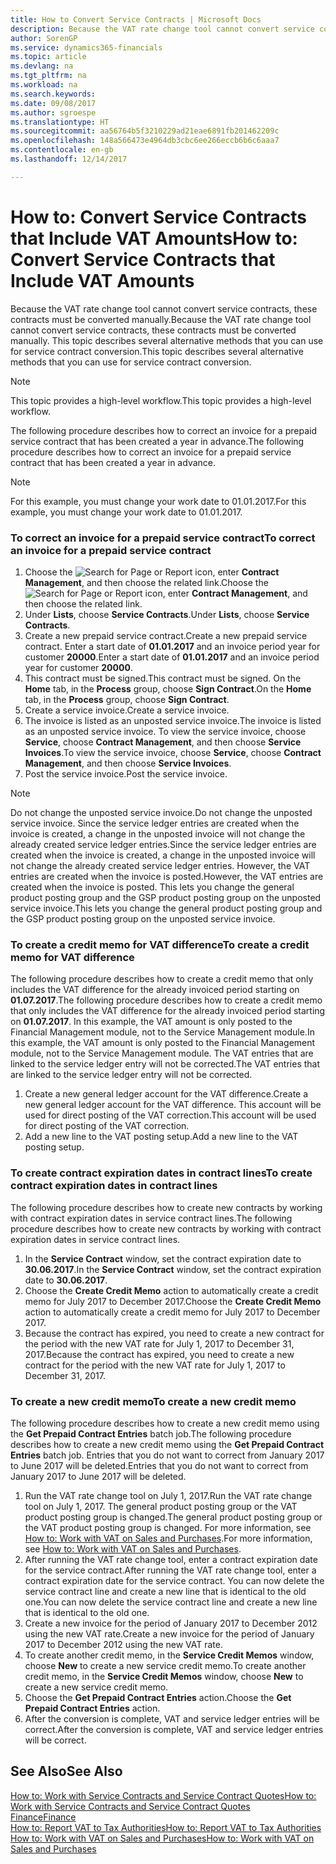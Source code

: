 ```yaml
---
title: How to Convert Service Contracts | Microsoft Docs
description: Because the VAT rate change tool cannot convert service contracts, these contracts must be converted manually. This topic describes several alternative methods that you can use for service contract conversion.
author: SorenGP
ms.service: dynamics365-financials
ms.topic: article
ms.devlang: na
ms.tgt_pltfrm: na
ms.workload: na
ms.search.keywords: 
ms.date: 09/08/2017
ms.author: sgroespe
ms.translationtype: HT
ms.sourcegitcommit: aa56764b5f3210229ad21eae6891fb201462209c
ms.openlocfilehash: 148a566473e4964db3cbc6ee266eccb6b6c6aaa7
ms.contentlocale: en-gb
ms.lasthandoff: 12/14/2017

---
```

# <a name="how-to-convert-service-contracts-that-include-vat-amounts"></a><span data-ttu-id="6dcfd-104">How to: Convert Service Contracts that Include VAT Amounts</span><span class="sxs-lookup"><span data-stu-id="6dcfd-104">How to: Convert Service Contracts that Include VAT Amounts</span></span>
<span data-ttu-id="6dcfd-105">Because the VAT rate change tool cannot convert service contracts, these contracts must be converted manually.</span><span class="sxs-lookup"><span data-stu-id="6dcfd-105">Because the VAT rate change tool cannot convert service contracts, these contracts must be converted manually.</span></span> <span data-ttu-id="6dcfd-106">This topic describes several alternative methods that you can use for service contract conversion.</span><span class="sxs-lookup"><span data-stu-id="6dcfd-106">This topic describes several alternative methods that you can use for service contract conversion.</span></span>  

> [!NOTE]  
>  <span data-ttu-id="6dcfd-107">This topic provides a high-level workflow.</span><span class="sxs-lookup"><span data-stu-id="6dcfd-107">This topic provides a high-level workflow.</span></span>  

 <span data-ttu-id="6dcfd-108">The following procedure describes how to correct an invoice for a prepaid service contract that has been created a year in advance.</span><span class="sxs-lookup"><span data-stu-id="6dcfd-108">The following procedure describes how to correct an invoice for a prepaid service contract that has been created a year in advance.</span></span>  

> [!NOTE]  
>  <span data-ttu-id="6dcfd-109">For this example, you must change your work date to 01.01.2017.</span><span class="sxs-lookup"><span data-stu-id="6dcfd-109">For this example, you must change your work date to 01.01.2017.</span></span>  

### <a name="to-correct-an-invoice-for-a-prepaid-service-contract"></a><span data-ttu-id="6dcfd-110">To correct an invoice for a prepaid service contract</span><span class="sxs-lookup"><span data-stu-id="6dcfd-110">To correct an invoice for a prepaid service contract</span></span>  
1. <span data-ttu-id="6dcfd-111">Choose the ![Search for Page or Report](media/ui-search/search_small.png "Search for Page or Report icon") icon, enter **Contract Management**, and then choose the related link.</span><span class="sxs-lookup"><span data-stu-id="6dcfd-111">Choose the ![Search for Page or Report](media/ui-search/search_small.png "Search for Page or Report icon") icon, enter **Contract Management**, and then choose the related link.</span></span>  
2. <span data-ttu-id="6dcfd-112">Under **Lists**, choose **Service Contracts**.</span><span class="sxs-lookup"><span data-stu-id="6dcfd-112">Under **Lists**, choose **Service Contracts**.</span></span>  
3. <span data-ttu-id="6dcfd-113">Create a new prepaid service contract.</span><span class="sxs-lookup"><span data-stu-id="6dcfd-113">Create a new prepaid service contract.</span></span> <span data-ttu-id="6dcfd-114">Enter a start date of **01.01.2017** and an invoice period year for customer **20000**.</span><span class="sxs-lookup"><span data-stu-id="6dcfd-114">Enter a start date of **01.01.2017** and an invoice period year for customer **20000**.</span></span>  
4. <span data-ttu-id="6dcfd-115">This contract must be signed.</span><span class="sxs-lookup"><span data-stu-id="6dcfd-115">This contract must be signed.</span></span> <span data-ttu-id="6dcfd-116">On the **Home** tab, in the **Process** group, choose **Sign Contract**.</span><span class="sxs-lookup"><span data-stu-id="6dcfd-116">On the **Home** tab, in the **Process** group, choose **Sign Contract**.</span></span>  
5. <span data-ttu-id="6dcfd-117">Create a service invoice.</span><span class="sxs-lookup"><span data-stu-id="6dcfd-117">Create a service invoice.</span></span>
6. <span data-ttu-id="6dcfd-118">The invoice is listed as an unposted service invoice.</span><span class="sxs-lookup"><span data-stu-id="6dcfd-118">The invoice is listed as an unposted service invoice.</span></span> <span data-ttu-id="6dcfd-119">To view the service invoice, choose **Service**, choose **Contract Management**, and then choose **Service Invoices**.</span><span class="sxs-lookup"><span data-stu-id="6dcfd-119">To view the service invoice, choose **Service**, choose **Contract Management**, and then choose **Service Invoices**.</span></span>  
7. <span data-ttu-id="6dcfd-120">Post the service invoice.</span><span class="sxs-lookup"><span data-stu-id="6dcfd-120">Post the service invoice.</span></span>  

> [!NOTE]  
>  <span data-ttu-id="6dcfd-121">Do not change the unposted service invoice.</span><span class="sxs-lookup"><span data-stu-id="6dcfd-121">Do not change the unposted service invoice.</span></span> <span data-ttu-id="6dcfd-122">Since the service ledger entries are created when the invoice is created, a change in the unposted invoice will not change the already created service ledger entries.</span><span class="sxs-lookup"><span data-stu-id="6dcfd-122">Since the service ledger entries are created when the invoice is created, a change in the unposted invoice will not change the already created service ledger entries.</span></span> <span data-ttu-id="6dcfd-123">However, the VAT entries are created when the invoice is posted.</span><span class="sxs-lookup"><span data-stu-id="6dcfd-123">However, the VAT entries are created when the invoice is posted.</span></span> <span data-ttu-id="6dcfd-124">This lets you change the general product posting group and the GSP product posting group on the unposted service invoice.</span><span class="sxs-lookup"><span data-stu-id="6dcfd-124">This lets you change the general product posting group and the GSP product posting group on the unposted service invoice.</span></span>  

### <a name="to-create-a-credit-memo-for-vat-difference"></a><span data-ttu-id="6dcfd-125">To create a credit memo for VAT difference</span><span class="sxs-lookup"><span data-stu-id="6dcfd-125">To create a credit memo for VAT difference</span></span>  
<span data-ttu-id="6dcfd-126">The following procedure describes how to create a credit memo that only includes the VAT difference for the already invoiced period starting on **01.07.2017**.</span><span class="sxs-lookup"><span data-stu-id="6dcfd-126">The following procedure describes how to create a credit memo that only includes the VAT difference for the already invoiced period starting on **01.07.2017**.</span></span> <span data-ttu-id="6dcfd-127">In this example, the VAT amount is only posted to the Financial Management module, not to the Service Management module.</span><span class="sxs-lookup"><span data-stu-id="6dcfd-127">In this example, the VAT amount is only posted to the Financial Management module, not to the Service Management module.</span></span> <span data-ttu-id="6dcfd-128">The VAT entries that are linked to the service ledger entry will not be corrected.</span><span class="sxs-lookup"><span data-stu-id="6dcfd-128">The VAT entries that are linked to the service ledger entry will not be corrected.</span></span>  

1. <span data-ttu-id="6dcfd-129">Create a new general ledger account for the VAT difference.</span><span class="sxs-lookup"><span data-stu-id="6dcfd-129">Create a new general ledger account for the VAT difference.</span></span> <span data-ttu-id="6dcfd-130">This account will be used for direct posting of the VAT correction.</span><span class="sxs-lookup"><span data-stu-id="6dcfd-130">This account will be used for direct posting of the VAT correction.</span></span>  
2. <span data-ttu-id="6dcfd-131">Add a new line to the VAT posting setup.</span><span class="sxs-lookup"><span data-stu-id="6dcfd-131">Add a new line to the VAT posting setup.</span></span>  

### <a name="to-create-contract-expiration-dates-in-contract-lines"></a><span data-ttu-id="6dcfd-132">To create contract expiration dates in contract lines</span><span class="sxs-lookup"><span data-stu-id="6dcfd-132">To create contract expiration dates in contract lines</span></span>  
<span data-ttu-id="6dcfd-133">The following procedure describes how to create new contracts by working with contract expiration dates in service contract lines.</span><span class="sxs-lookup"><span data-stu-id="6dcfd-133">The following procedure describes how to create new contracts by working with contract expiration dates in service contract lines.</span></span>  

1. <span data-ttu-id="6dcfd-134">In the **Service Contract** window, set the contract expiration date to **30.06.2017**.</span><span class="sxs-lookup"><span data-stu-id="6dcfd-134">In the **Service Contract** window, set the contract expiration date to **30.06.2017**.</span></span>  
2. <span data-ttu-id="6dcfd-135">Choose the **Create Credit Memo** action to automatically create a credit memo for July 2017 to December 2017.</span><span class="sxs-lookup"><span data-stu-id="6dcfd-135">Choose the **Create Credit Memo** action to automatically create a credit memo for July 2017 to December 2017.</span></span>  
3. <span data-ttu-id="6dcfd-136">Because the contract has expired, you need to create a new contract for the period with the new VAT rate for July 1, 2017 to December 31, 2017.</span><span class="sxs-lookup"><span data-stu-id="6dcfd-136">Because the contract has expired, you need to create a new contract for the period with the new VAT rate for July 1, 2017 to December 31, 2017.</span></span>  

### <a name="to-create-a-new-credit-memo"></a><span data-ttu-id="6dcfd-137">To create a new credit memo</span><span class="sxs-lookup"><span data-stu-id="6dcfd-137">To create a new credit memo</span></span>  
<span data-ttu-id="6dcfd-138">The following procedure describes how to create a new credit memo using the **Get Prepaid Contract Entries** batch job.</span><span class="sxs-lookup"><span data-stu-id="6dcfd-138">The following procedure describes how to create a new credit memo using the **Get Prepaid Contract Entries** batch job.</span></span> <span data-ttu-id="6dcfd-139">Entries that you do not want to correct from January 2017 to June 2017 will be deleted.</span><span class="sxs-lookup"><span data-stu-id="6dcfd-139">Entries that you do not want to correct from January 2017 to June 2017 will be deleted.</span></span>  

1. <span data-ttu-id="6dcfd-140">Run the VAT rate change tool on July 1, 2017.</span><span class="sxs-lookup"><span data-stu-id="6dcfd-140">Run the VAT rate change tool on July 1, 2017.</span></span> <span data-ttu-id="6dcfd-141">The general product posting group or the VAT product posting group is changed.</span><span class="sxs-lookup"><span data-stu-id="6dcfd-141">The general product posting group or the VAT product posting group is changed.</span></span> <span data-ttu-id="6dcfd-142">For more information, see [How to: Work with VAT on Sales and Purchases](finance-work-with-vat.md).</span><span class="sxs-lookup"><span data-stu-id="6dcfd-142">For more information, see [How to: Work with VAT on Sales and Purchases](finance-work-with-vat.md).</span></span>  
2. <span data-ttu-id="6dcfd-143">After running the VAT rate change tool, enter a contract expiration date for the service contract.</span><span class="sxs-lookup"><span data-stu-id="6dcfd-143">After running the VAT rate change tool, enter a contract expiration date for the service contract.</span></span> <span data-ttu-id="6dcfd-144">You can now delete the service contract line and create a new line that is identical to the old one.</span><span class="sxs-lookup"><span data-stu-id="6dcfd-144">You can now delete the service contract line and create a new line that is identical to the old one.</span></span>  
3. <span data-ttu-id="6dcfd-145">Create a new invoice for the period of January 2017 to December 2012 using the new VAT rate.</span><span class="sxs-lookup"><span data-stu-id="6dcfd-145">Create a new invoice for the period of January 2017 to December 2012 using the new VAT rate.</span></span>  
4. <span data-ttu-id="6dcfd-146">To create another credit memo, in the **Service Credit Memos** window, choose **New** to create a new service credit memo.</span><span class="sxs-lookup"><span data-stu-id="6dcfd-146">To create another credit memo, in the **Service Credit Memos** window, choose **New** to create a new service credit memo.</span></span>  
5. <span data-ttu-id="6dcfd-147">Choose the **Get Prepaid Contract Entries** action.</span><span class="sxs-lookup"><span data-stu-id="6dcfd-147">Choose the **Get Prepaid Contract Entries** action.</span></span>  
6. <span data-ttu-id="6dcfd-148">After the conversion is complete, VAT and service ledger entries will be correct.</span><span class="sxs-lookup"><span data-stu-id="6dcfd-148">After the conversion is complete, VAT and service ledger entries will be correct.</span></span>  

## <a name="see-also"></a><span data-ttu-id="6dcfd-149">See Also</span><span class="sxs-lookup"><span data-stu-id="6dcfd-149">See Also</span></span>  
[<span data-ttu-id="6dcfd-150">How to: Work with Service Contracts and Service Contract Quotes</span><span class="sxs-lookup"><span data-stu-id="6dcfd-150">How to: Work with Service Contracts and Service Contract Quotes</span></span>](service-how-to-create-service-contracts-and-service-contract-quotes.md)  
[<span data-ttu-id="6dcfd-151">Finance</span><span class="sxs-lookup"><span data-stu-id="6dcfd-151">Finance</span></span>](finance.md)  
[<span data-ttu-id="6dcfd-152">How to: Report VAT to Tax Authorities</span><span class="sxs-lookup"><span data-stu-id="6dcfd-152">How to: Report VAT to Tax Authorities</span></span>](finance-how-report-vat.md)  
[<span data-ttu-id="6dcfd-153">How to: Work with VAT on Sales and Purchases</span><span class="sxs-lookup"><span data-stu-id="6dcfd-153">How to: Work with VAT on Sales and Purchases</span></span>](finance-work-with-vat.md)  

